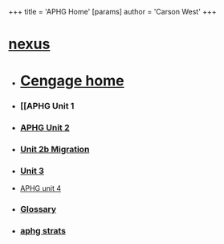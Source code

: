 +++
 title = 'APHG Home'
[params]
	author = 'Carson West'
+++
# [nexus](./../nexus/)

- # [Cengage home](./../cengage-home/)

- ### [[APHG Unit 1
- ### [APHG Unit 2](./../aphg-unit-2/)
- ### [Unit 2b Migration](./../unit-2b-migration/)
- ### [Unit 3](./../unit-3/)
- [APHG unit 4](./../aphg-unit-4/)

- ### [Glossary](./../glossary/)
- ### [aphg strats](./../aphg-strats/)

